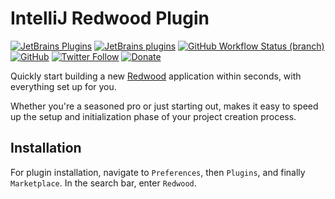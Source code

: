 # IntelliJ Redwood Plugin

[![JetBrains Plugins](https://img.shields.io/jetbrains/plugin/v/21378-redwood)](https://plugins.jetbrains.com/plugin/21378-redwood)
[![JetBrains plugins](https://img.shields.io/jetbrains/plugin/d/21378-redwood)](https://plugins.jetbrains.com/plugin/21378-redwood/versions)
[![GitHub Workflow Status (branch)](https://img.shields.io/github/actions/workflow/status/KartanHQ/intellij-redwood/build.yml?branch=master)](https://github.com/KartanHQ/intellij-redwood/actions/workflows/build.yml)
[![GitHub](https://img.shields.io/github/license/KartanHQ/intellij-redwood)](https://github.com/KartanHQ/intellij-redwood/blob/master/LICENSE)
[![Twitter Follow](https://img.shields.io/badge/follow-%40nekofar-1DA1F2?logo=twitter&style=flat)](https://twitter.com/nekofar)
[![Donate](https://img.shields.io/badge/donate-nekofar.crypto-a2b9bc?logo=ko-fi&logoColor=white)](https://ud.me/nekofar.crypto)


<!-- Plugin description -->
Quickly start building a new [Redwood](https://redwoodjs.com/) application within seconds, with everything set up for you.

Whether you're a seasoned pro or just starting out, makes it easy to speed up the setup and initialization phase of your project creation process.
<!-- Plugin description end -->

## Installation

For plugin installation, navigate to `Preferences`, then `Plugins`, and finally `Marketplace`. In the search bar, enter `Redwood`.

